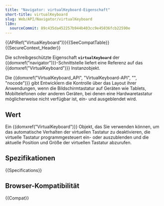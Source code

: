 ```yaml
---
title: "Navigator: virtualKeyboard-Eigenschaft"
short-title: virtualKeyboard
slug: Web/API/Navigator/virtualKeyboard
l10n:
  sourceCommit: 89c435da452257b944b403cc9e45036fcb22590e
---
```


{{APIRef("VirtualKeyboard")}}{{SeeCompatTable}}{{SecureContext_Header}}

Die schreibgeschützte Eigenschaft **`virtualKeyboard`** der {{domxref("navigator")}}-Schnittstelle liefert eine Referenz auf das {{domxref("VirtualKeyboard")}} Instanzobjekt.

Die {{domxref("VirtualKeyboard_API", "VirtualKeyboard-API", "", "nocode")}} gibt Entwicklern die Kontrolle über das Layout ihrer Anwendungen, wenn die Bildschirmtastatur auf Geräten wie Tablets, Mobiltelefonen oder anderen Geräten, bei denen eine Hardwaretastatur möglicherweise nicht verfügbar ist, ein- und ausgeblendet wird.

## Wert

Ein {{domxref("VirtualKeyboard")}} Objekt, das Sie verwenden können, um das automatische Verhalten der virtuellen Tastatur zu deaktivieren, die virtuelle Tastatur programmgesteuert ein- oder auszublenden und die aktuelle Position und Größe der virtuellen Tastatur abzurufen.

## Spezifikationen

{{Specifications}}

## Browser-Kompatibilität

{{Compat}}
